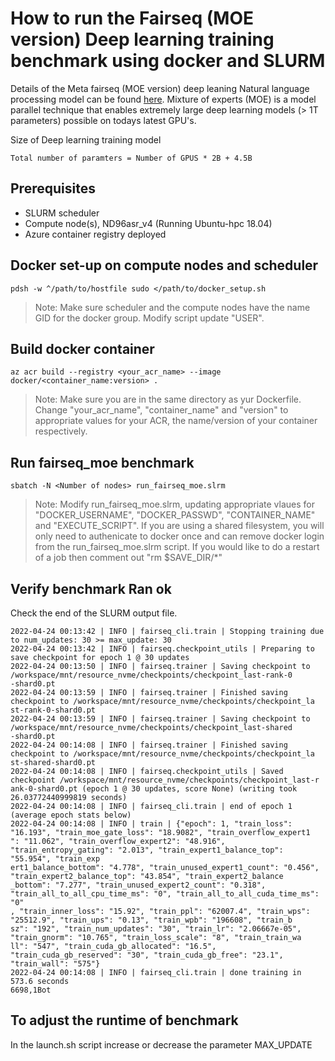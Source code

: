 # How to run the Fairseq (MOE version) Deep learning training benchmark using docker and SLURM

Details of the Meta fairseq (MOE version) deep leaning Natural language processing model can be found [here](https://github.com/pytorch/fairseq/blob/moe/README.moe.md).
Mixture of experts (MOE) is a model parallel technique that enables extremely large deep learning models (> 1T parameters)
possible on todays latest GPU's.

Size of Deep learning training model
```
Total number of paramters = Number of GPUS * 2B + 4.5B
```

## Prerequisites

- SLURM scheduler
- Compute node(s), ND96asr_v4 (Running Ubuntu-hpc 18.04)
- Azure container registry deployed

## Docker set-up on compute nodes and scheduler

```
pdsh -w ^/path/to/hostfile sudo </path/to/docker_setup.sh
```
>Note: Make sure scheduler and the compute nodes have the name GID for the docker group. Modify script update "USER".


## Build docker container

```
az acr build --registry <your_acr_name> --image docker/<container_name:version> .
```
>Note: Make sure you are in the same directory as yur Dockerfile. Change "your_acr_name", "container_name" and 
"version" to appropriate values for your ACR, the name/version of your container respectively.


## Run fairseq_moe benchmark

```
sbatch -N <Number of nodes> run_fairseq_moe.slrm
```
>Note: Modify run_fairseq_moe.slrm, updating appropriate vlaues for "DOCKER_USERNAME", "DOCKER_PASSWD", "CONTAINER_NAME" and "EXECUTE_SCRIPT". If you are using a shared filesystem, you will only need to authenicate to docker once and can remove docker login from the run_fairseq_moe.slrm script. If you would like to do a restart of a job then comment out "rm $SAVE_DIR/*"


## Verify benchmark Ran ok

Check the end of the SLURM output file.

```
2022-04-24 00:13:42 | INFO | fairseq_cli.train | Stopping training due to num_updates: 30 >= max_update: 30
2022-04-24 00:13:42 | INFO | fairseq.checkpoint_utils | Preparing to save checkpoint for epoch 1 @ 30 updates
2022-04-24 00:13:50 | INFO | fairseq.trainer | Saving checkpoint to /workspace/mnt/resource_nvme/checkpoints/checkpoint_last-rank-0
-shard0.pt
2022-04-24 00:13:59 | INFO | fairseq.trainer | Finished saving checkpoint to /workspace/mnt/resource_nvme/checkpoints/checkpoint_la
st-rank-0-shard0.pt
2022-04-24 00:13:59 | INFO | fairseq.trainer | Saving checkpoint to /workspace/mnt/resource_nvme/checkpoints/checkpoint_last-shared
-shard0.pt
2022-04-24 00:14:08 | INFO | fairseq.trainer | Finished saving checkpoint to /workspace/mnt/resource_nvme/checkpoints/checkpoint_la
st-shared-shard0.pt
2022-04-24 00:14:08 | INFO | fairseq.checkpoint_utils | Saved checkpoint /workspace/mnt/resource_nvme/checkpoints/checkpoint_last-r
ank-0-shard0.pt (epoch 1 @ 30 updates, score None) (writing took 26.03772440999819 seconds)
2022-04-24 00:14:08 | INFO | fairseq_cli.train | end of epoch 1 (average epoch stats below)
2022-04-24 00:14:08 | INFO | train | {"epoch": 1, "train_loss": "16.193", "train_moe_gate_loss": "18.9082", "train_overflow_expert1
": "11.062", "train_overflow_expert2": "48.916", "train_entropy_gating": "2.013", "train_expert1_balance_top": "55.954", "train_exp
ert1_balance_bottom": "4.778", "train_unused_expert1_count": "0.456", "train_expert2_balance_top": "43.854", "train_expert2_balance
_bottom": "7.277", "train_unused_expert2_count": "0.318", "train_all_to_all_cpu_time_ms": "0", "train_all_to_all_cuda_time_ms": "0"
, "train_inner_loss": "15.92", "train_ppl": "62007.4", "train_wps": "25512.9", "train_ups": "0.13", "train_wpb": "196608", "train_b
sz": "192", "train_num_updates": "30", "train_lr": "2.06667e-05", "train_gnorm": "10.765", "train_loss_scale": "8", "train_train_wa
ll": "547", "train_cuda_gb_allocated": "16.5", "train_cuda_gb_reserved": "30", "train_cuda_gb_free": "23.1", "train_wall": "575"}
2022-04-24 00:14:08 | INFO | fairseq_cli.train | done training in 573.6 seconds
6698,1Bot
```

## To adjust the runtime of benchmark

In the launch.sh script increase or decrease the parameter MAX_UPDATE

